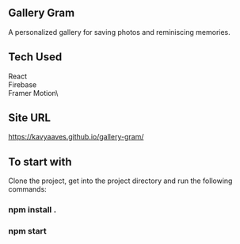 ## Gallery Gram

A personalized gallery for saving photos and reminiscing memories.

## Tech Used

React\
Firebase\
Framer Motion\

## Site URL

https://kavyaaves.github.io/gallery-gram/

## To start with

Clone the project, get into the project directory and run the following commands:

### npm install .

### npm start
